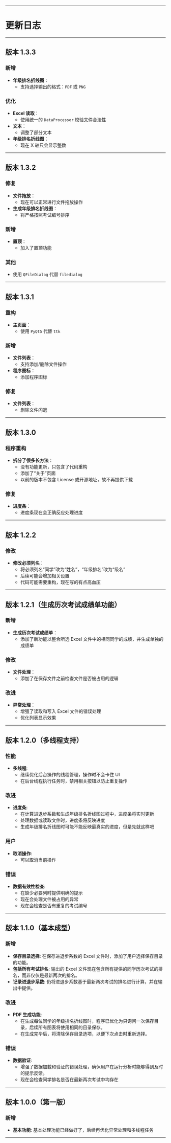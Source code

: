 
***

# 更新日志

***

## 版本 1.3.3

### 新增
- **年级排名折线图**：
  - 支持选择输出的格式：`PDF` 或 `PNG`
### 优化
- **Excel 读取**：
  - 使用统一的 `DataProcessor` 校验文件合法性
- **文本**：
  - 调整了部分文本
- **年级排名折线图**：
  - 现在 X 轴只会显示整数

***

## 版本 1.3.2

### 修复
- **文件拖放**：
  - 现在可以正常进行文件拖放操作
- **生成年级排名折线图**：
  - 将严格按照考试编号排序
### 新增
- **置顶**：
  - 加入了置顶功能
### 其他
- 使用 `QFileDialog` 代替 `filedialog`

***

## 版本 1.3.1

### 重构
- **主页面**：
  - 使用 `PyQt5` 代替 `ttk`
### 新增
- **文件列表**：
  - 支持添加/删除文件操作
- **程序图标**：
  - 添加程序图标
### 修复
- **文件列表**：
  - 删除文件闪退

***

## 版本 1.3.0

### 程序重构
- **拆分了很多长方法**：
  - 没有功能更新，只包含了代码重构
  - 添加了“关于”页面
  - 以前的版本不包含 License 或开源地址，故不再提供下载
### 修复
- **进度条**：
  - 进度条现在会正确反应处理进度

***

## 版本 1.2.2

### 修改
- **修改必须列名**：
  - 将必须列名“同学”改为“姓名”，“年级排名”改为“级名”
  - 后续可能会增加相关设置
  - 代码可能需要重构，现在写的有点高血压

***

## 版本 1.2.1（生成历次考试成绩单功能）

### 新增
- **生成历次考试成绩单**：
  - 添加了新功能以整合所选 Excel 文件中的相同同学的成绩，并生成单独的成绩单

### 修改
- **文件处理**：
  - 添加了在保存文件之前检查文件是否被占用的逻辑

### 改进
- **异常处理**：
  - 增强了读取和写入 Excel 文件的错误处理
  - 优化列表显示效果

***

## 版本 1.2.0（多线程支持）

### 性能
- **多线程**: 
  - 继续优化后台操作的线程管理，操作时不会卡住 UI
  - 在后台线程执行任务时，禁用相关按钮以防止重复操作

### 改进
- **进度条**: 
  - 在计算进退步系数和生成年级排名折线图过程中，进度条将实时更新
  - 处理数据或读取文件时，进度条将反映进度
  - 生成年级排名折线图时可能不能反映最真实的进度，但是先就这样吧

### 用户
- **取消操作**: 
  - 可以取消当前操作
  
### 错误
- **数据有效性检查**: 
  - 在缺少必要列时提供明确的提示
  - 现在会处理文件被占用的异常
  - 现在会检查是否有重复的考试编号

***

## 版本 1.1.0（基本成型）

### 新增
- **保存目录选择**: 在保存进退步系数的 Excel 文件时，添加了用户选择保存目录的功能。
- **包括所有考试排名**: 输出的 Excel 文件现在包含所有提供的同学历次考试的排名，而非仅仅是最新两次的排名。
- **记录进退步系数**: 仍将进退步系数基于最新两次考试的排名进行计算，并在输出中提供。

### 改进
- **PDF 生成功能**: 
  - 在生成每位同学的年级排名折线图时，程序已优化为只询问一次保存目录，后续所有图表将使用相同的目录保存。
  - 在生成完毕后，将清除保存目录选项，以便下次点击时重新选择。

### 错误
- **数据验证**: 
  - 增强了数据加载和验证的错误处理，确保用户在运行分析时能够得到及时的提示反馈。
  - 现在会检查同学排名是否在最新两次考试中均存在

***

## 版本 1.0.0（第一版）

### 新增
- **基本功能**: 基本处理功能已经做好了，后续再优化异常处理和多线程任务

***